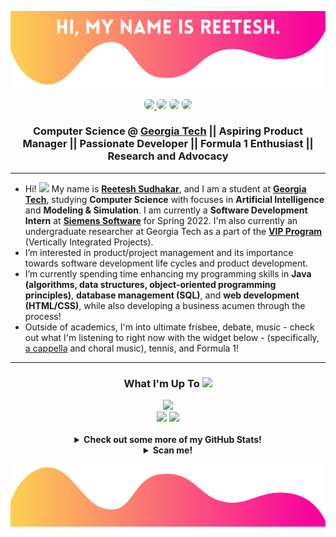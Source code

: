 <p align="center">
  <img src="assets/header.png">
</p>

<p align="center">
	<a href="https://linkedin.com/in/reeteshsudhakar"><img style="border-radius: 6px; overflow: hidden;" src="https://img.shields.io/badge/LinkedIn-0077B5?style=for-the-badge&logo=linkedin&logoColor=white"></img>
	</a>
	<a href="https://instagram.com/reeteshsudhakar"><img style="border-radius: 6px;" src="https://img.shields.io/badge/Instagram-E4405F?style=for-the-badge&logo=instagram&logoColor=white" /></a>
	<a href="https://reeteshsudhakar.com/"><img style="border-radius: 6px;" src="https://img.shields.io/website?down_color=Red&down_message=Offline&logo=vercel&style=for-the-badge&up_color=Green&up_message=Online&url=https%3A%2F%2Freeteshsudhakar.com" /></a>
	<a href="mailto:rsudhakar9@gatech.edu"><img style="border-radius: 6px;" src="https://img.shields.io/badge/Email-D14836?style=for-the-badge&logo=gmail&logoColor=white" /></a>
</p>

<h3 align="center"> <a><strong> Computer Science @ <a href="https://gatech.edu">Georgia Tech</a> || Aspiring Product Manager || Passionate Developer || Formula 1 Enthusiast || Research and Advocacy</strong></a> </h3>

---

- Hi! <img src="https://media.giphy.com/media/hvRJCLFzcasrR4ia7z/giphy.gif" width="20px"> My name is <a href="https://reeteshsudhakar.com"><strong>Reetesh Sudhakar</strong></a>, and I am a student at [**Georgia Tech**](https://gatech.edu), studying **Computer Science** with focuses in **Artificial Intelligence** and **Modeling & Simulation**. I am currently a **Software Development Intern** at [**Siemens Software**](https://sw.siemens.com) for Spring 2022. I'm also currently an undergraduate researcher at Georgia Tech as a part of the [**VIP Program**](https://www.vip.gatech.edu/teams/vwa) (Vertically Integrated Projects). 
- I’m interested in product/project management and its importance towards software development life cycles and product development. 
- I’m currently spending time enhancing my programming skills in **Java (algorithms, data structures, object-oriented programming principles)**, **database management (SQL)**, and **web development (HTML/CSS)**, while also developing a business acumen through the process! 
- Outside of academics, I'm into ultimate frisbee, debate, music - check out what I'm listening to right now with the widget below - (specifically, [a cappella](https://www.youtube.com/watch?v=un1HidgVOUk) and choral music), tennis, and Formula 1!

--- 

<h3 align="center"> <a><strong>What I'm Up To <img width="20px" src="https://c.tenor.com/JHxQC27Iw14AAAAi/eyes-emoji.gif"></strong></a> </h3>

<div class="column" align="center">
  <div class="row">
    <img src="https://spotify-github-profile.vercel.app/api/view?uid=7gv2grx6al950orr9jkqpy4yf&cover_image=true&theme=novatorem&bar_color=2e548a&bar_color_cover=false">
  </div>	
  <div class="row">
    <img src="https://github.com/reeteshsudhakar/github-stats-transparent/blob/output/generated/languages.svg">
    <img src="https://github.com/reeteshsudhakar/github-stats-transparent/blob/output/generated/overview.svg">
  </div>
</div>

<br>

<details>
  <summary align="center"><strong>Check out some more of my GitHub Stats!</strong></summary>
<br>
<p align="center">
  <img src="https://github-profile-trophy.vercel.app/?username=reeteshsudhakar&theme=nord&margin-w=10&margin-h=10&row=1">
</p>
<p align="center">
  <img src="http://github-readme-streak-stats.herokuapp.com?user=reeteshsudhakar&theme=nord&date_format=M%20j%5B%2C%20Y%5D">
</p>
  
<!--START_SECTION:waka-->
![Code Time](http://img.shields.io/badge/Code%20Time-20%20hrs%2053%20mins-blue)

![Profile Views](http://img.shields.io/badge/Profile%20Views-25-blue)

![Lines of code](https://img.shields.io/badge/From%20Hello%20World%20I%27ve%20Written-345%20Thousand%20lines%20of%20code-blue)

**🐱 My GitHub Data** 

> 🏆 198 Contributions in the Year 2022
 > 
> 📦 168.9 kB Used in GitHub's Storage 
 > 
> 🚫 Not Opted to Hire
 > 
> 📜 13 Public Repositories 
 > 
> 🔑 4 Private Repositories  
 > 
**I'm an Early 🐤** 

```text
🌞 Morning    105 commits    █████░░░░░░░░░░░░░░░░░░░░   21.08% 
🌆 Daytime    195 commits    █████████░░░░░░░░░░░░░░░░   39.16% 
🌃 Evening    197 commits    ██████████░░░░░░░░░░░░░░░   39.56% 
🌙 Night      1 commits      ░░░░░░░░░░░░░░░░░░░░░░░░░   0.2%

```
📅 **I'm Most Productive on Wednesday** 

```text
Monday       84 commits     ████░░░░░░░░░░░░░░░░░░░░░   16.87% 
Tuesday      44 commits     ██░░░░░░░░░░░░░░░░░░░░░░░   8.84% 
Wednesday    107 commits    █████░░░░░░░░░░░░░░░░░░░░   21.49% 
Thursday     54 commits     ██░░░░░░░░░░░░░░░░░░░░░░░   10.84% 
Friday       71 commits     ███░░░░░░░░░░░░░░░░░░░░░░   14.26% 
Saturday     86 commits     ████░░░░░░░░░░░░░░░░░░░░░   17.27% 
Sunday       52 commits     ██░░░░░░░░░░░░░░░░░░░░░░░   10.44%

```


📊 **This Week I Spent My Time On** 

```text
⌚︎ Time Zone: America/Los_Angeles

💬 Programming Languages: 
Java                     4 hrs 30 mins       ███████████████████████░░   94.49% 
JavaScript               7 mins              ░░░░░░░░░░░░░░░░░░░░░░░░░   2.52% 
Text                     4 mins              ░░░░░░░░░░░░░░░░░░░░░░░░░   1.45% 
HTML                     1 min               ░░░░░░░░░░░░░░░░░░░░░░░░░   0.64% 
CLASS                    1 min               ░░░░░░░░░░░░░░░░░░░░░░░░░   0.55%

🔥 Editors: 
IntelliJ                 4 hrs 36 mins       ████████████████████████░   96.53% 
VS Code                  9 mins              ░░░░░░░░░░░░░░░░░░░░░░░░░   3.47%

💻 Operating System: 
Mac                      4 hrs 46 mins       █████████████████████████   100.0%

```

**I Mostly Code in Python** 

```text
Python                   6 repos             ██████████░░░░░░░░░░░░░░░   40.0% 
Java                     5 repos             ████████░░░░░░░░░░░░░░░░░   33.33% 
Jupyter Notebook         2 repos             ███░░░░░░░░░░░░░░░░░░░░░░   13.33% 
CSS                      1 repo              █░░░░░░░░░░░░░░░░░░░░░░░░   6.67% 
HTML                     1 repo              █░░░░░░░░░░░░░░░░░░░░░░░░   6.67%

```


**Timeline**

![Chart not found](https://raw.githubusercontent.com/reeteshsudhakar/reeteshsudhakar/main/charts/bar_graph.png) 


 Last Updated on 30/01/2022 20:21:06 UTC
<!--END_SECTION:waka-->
</details>

<details align="center">
	<summary>
		<strong>Scan me!</strong>
	</summary>
	<br>
	<div class="row" align="center">
		<img width="200" align="center" style="padding: 20px" src="https://github.com/reeteshsudhakar/reeteshsudhakar/blob/main/assets/scannables/facebook_code.png">
		<img width="200" align="center" style="padding: 20px" src="https://github.com/reeteshsudhakar/reeteshsudhakar/blob/main/assets/scannables/snapcode.gif">
		<img width="200" align="center" style="padding: 20px" src="https://github.com/reeteshsudhakar/reeteshsudhakar/blob/main/assets/scannables/instagram_code.png">
		<img width="200" align="center" style="padding: 20px" src="https://github.com/reeteshsudhakar/reeteshsudhakar/blob/main/assets/scannables/website_code.png">
	</div>
</details>


<p align="center">
	<img src="assets/footer.png">
</p>

<!---
reeteshsudhakar/reeteshsudhakar is a ✨ special ✨ repository because its `README.md` (this file) appears on your GitHub profile.
You can click the Preview link to take a look at your changes.
https://user-images.githubusercontent.com/86990519/141708091-8fa1cd7e-bc3e-4c47-a0b1-df35d53a9981.mov
--->
